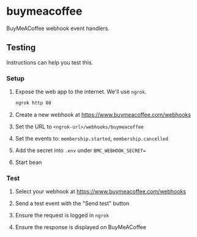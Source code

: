 # buymeacoffee
BuyMeACoffee webhook event handlers.

## Testing
Instructions can help you test this.

### Setup

1. Expose the web app to the internet. We'll use `ngrok`.

    ```bash
    ngrok http 80
    ```

2. Create a new webhook at https://www.buymeacoffee.com/webhooks

3. Set the URL to `<ngrok-url>/webhooks/buymeacoffee`

4. Set the events to: `membership.started`, `membership.cancelled`

5. Add the secret into `.env` under `BMC_WEBHOOK_SECRET=`

6. Start bean

### Test

1. Select your webhook at https://www.buymeacoffee.com/webhooks

2. Send a test event with the "Send test" button

3. Ensure the request is logged in `ngrok`

4. Ensure the response is displayed on BuyMeACoffee
